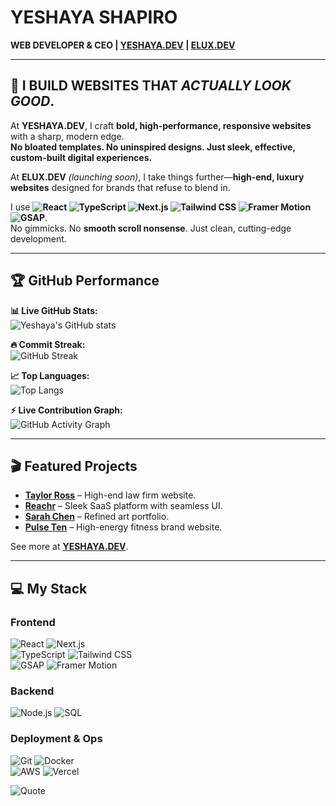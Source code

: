 # YESHAYA SHAPIRO  

**WEB DEVELOPER & CEO | [YESHAYA.DEV](https://yeshaya.dev/) | [ELUX.DEV](https://elux.dev/)**  

---

## 🚀 I BUILD WEBSITES THAT *ACTUALLY LOOK GOOD*.  

At **YESHAYA.DEV**, I craft **bold, high-performance, responsive websites** with a sharp, modern edge.  
**No bloated templates. No uninspired designs. Just sleek, effective, custom-built digital experiences.**  

At **ELUX.DEV** *(launching soon)*, I take things further—**high-end, luxury websites** designed for brands that refuse to blend in.  

I use **![React](https://img.shields.io/badge/-React-61DAFB?style=flat-square&logo=react&logoColor=black) ![TypeScript](https://img.shields.io/badge/-TypeScript-3178C6?style=flat-square&logo=typescript&logoColor=white) ![Next.js](https://img.shields.io/badge/-Next.js-000000?style=flat-square&logo=nextdotjs&logoColor=white) ![Tailwind CSS](https://img.shields.io/badge/-TailwindCSS-38B2AC?style=flat-square&logo=tailwind-css&logoColor=white) ![Framer Motion](https://img.shields.io/badge/-Framer_Motion-0055FF?style=flat-square&logo=framer&logoColor=white) ![GSAP](https://img.shields.io/badge/-GSAP-88CE02?style=flat-square&logo=greensock&logoColor=black)**.  
No gimmicks. No **smooth scroll nonsense**. Just clean, cutting-edge development.  

---

## 🏆 GitHub Performance  

**📊 Live GitHub Stats:**  
![Yeshaya's GitHub stats](https://github-readme-stats.vercel.app/api?username=IsaiahShap&show_icons=true&theme=radical)  

**🔥 Commit Streak:**  
![GitHub Streak](https://github-readme-streak-stats.herokuapp.com/?user=IsaiahShap&theme=radical)  

**📈 Top Languages:**  
![Top Langs](https://github-readme-stats.vercel.app/api/top-langs/?username=IsaiahShap&layout=compact&theme=radical)  

**⚡ Live Contribution Graph:**  
![GitHub Activity Graph](https://github-readme-activity-graph.vercel.app/graph?username=IsaiahShap&theme=react-dark)  

---

## 🎬 Featured Projects  

- **[Taylor Ross](https://taylor-ross.vercel.app/)** – High-end law firm website.  
- **[Reachr](https://reachr.vercel.app/)** – Sleek SaaS platform with seamless UI.  
- **[Sarah Chen](https://sarahchen.vercel.app/)** – Refined art portfolio.  
- **[Pulse Ten](https://pulse-ten-tau.vercel.app/)** – High-energy fitness brand website.  

See more at **[YESHAYA.DEV](https://yeshaya.dev/)**.  

---

## 💻 My Stack  

### **Frontend**  
![React](https://img.shields.io/badge/-React-61DAFB?style=flat-square&logo=react&logoColor=black) ![Next.js](https://img.shields.io/badge/-Next.js-000000?style=flat-square&logo=nextdotjs&logoColor=white)  
![TypeScript](https://img.shields.io/badge/-TypeScript-3178C6?style=flat-square&logo=typescript&logoColor=white) ![Tailwind CSS](https://img.shields.io/badge/-TailwindCSS-38B2AC?style=flat-square&logo=tailwind-css&logoColor=white)  
![GSAP](https://img.shields.io/badge/-GSAP-88CE02?style=flat-square&logo=greensock&logoColor=black) ![Framer Motion](https://img.shields.io/badge/-Framer_Motion-0055FF?style=flat-square&logo=framer&logoColor=white)  

### **Backend**  
![Node.js](https://img.shields.io/badge/-Node.js-339933?style=flat-square&logo=node.js&logoColor=white) ![SQL](https://img.shields.io/badge/-SQL-4479A1?style=flat-square&logo=postgresql&logoColor=white)  

### **Deployment & Ops**  
![Git](https://img.shields.io/badge/-Git-F05032?style=flat-square&logo=git&logoColor=white) ![Docker](https://img.shields.io/badge/-Docker-2496ED?style=flat-square&logo=docker&logoColor=white)  
![AWS](https://img.shields.io/badge/-AWS-232F3E?style=flat-square&logo=amazon-aws&logoColor=white) ![Vercel](https://img.shields.io/badge/-Vercel-000000?style=flat-square&logo=vercel&logoColor=white)  

![Quote](https://github-readme-quotes.herokuapp.com/quote?theme=dark)


